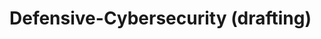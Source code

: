 # Defensive-Cybersecurity (drafting)

<figure><img src="../../.gitbook/assets/blue team.png" alt=""><figcaption></figcaption></figure>
